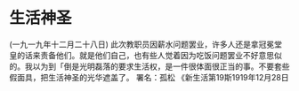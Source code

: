 # 生活神圣
(一九一九年十二月二十八日)
此次教职员因薪水问题罢业，许多人还是拿冠冕堂皇的话来责备他们。就是他们自己，也有些人觉着因为吃饭问题罢业不好意思似的。我以为到「倒是光明磊落的要求生活权，是一件很体面很正当的事。不要套些假面具，把生活神圣的光华遮盖了。
署名：孤松
《新生活第19斯1919年12月28日
